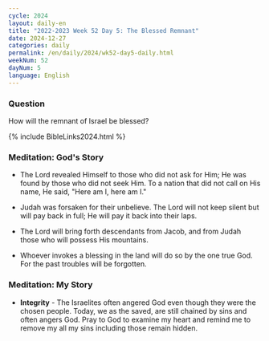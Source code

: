 ```yaml
---
cycle: 2024
layout: daily-en
title: "2022-2023 Week 52 Day 5: The Blessed Remnant"
date: 2024-12-27
categories: daily
permalink: /en/daily/2024/wk52-day5-daily.html
weekNum: 52
dayNum: 5
language: English
---
```


### Question     
How will the remnant of Israel be blessed?

{% include BibleLinks2024.html %} 

### Meditation: God's Story   
+ The Lord revealed Himself to those who did not ask for Him; He was found by those who did not seek Him. To a nation that did not call on His name, He said, "Here am I, here am I." 

+ Judah was forsaken for their unbelieve. The Lord will not keep silent but will pay back in full; He will pay it back into their laps. 

+ The Lord will bring forth descendants from Jacob, and from Judah those who will possess His mountains. 

+ Whoever invokes a blessing in the land will do so by the one true God. For the past troubles will be forgotten. 

### Meditation: My Story   
+ **Integrity** - The Israelites often angered God even though they were the chosen people. Today, we as the saved, are still chained by sins and often angers God. Pray to God to examine my heart and remind me to remove my all my sins including those remain hidden. 
